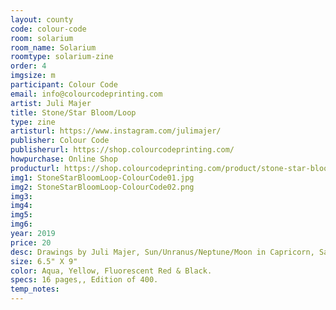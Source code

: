 ```yaml
---
layout: county 
code: colour-code
room: solarium
room_name: Solarium
roomtype: solarium-zine
order: 4
imgsize: m
participant: Colour Code
email: info@colourcodeprinting.com
artist: Juli Majer
title: Stone/Star Bloom/Loop
type: zine
artisturl: https://www.instagram.com/julimajer/
publisher: Colour Code
publisherurl: https://shop.colourcodeprinting.com/
howpurchase: Online Shop
producturl: https://shop.colourcodeprinting.com/product/stone-star-bloom-loop
img1: StoneStarBloomLoop-ColourCode01.jpg
img2: StoneStarBloomLoop-ColourCode02.png
img3: 
img4: 
img5: 
img6: 
year: 2019
price: 20
desc: Drawings by Juli Majer, Sun/Unranus/Neptune/Moon in Capricorn, Sagittarius rising
size: 6.5" X 9"
color: Aqua, Yellow, Fluorescent Red & Black.
specs: 16 pages,, Edition of 400.
temp_notes: 
---
```

